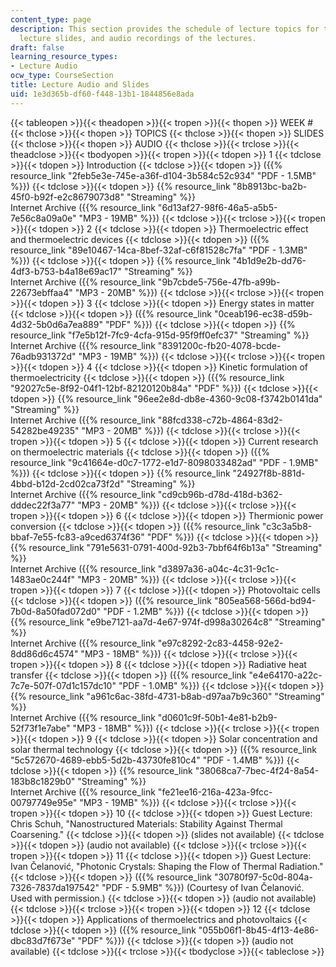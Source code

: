 ```yaml
---
content_type: page
description: This section provides the schedule of lecture topics for the course,
  lecture slides, and audio recordings of the lectures.
draft: false
learning_resource_types:
- Lecture Audio
ocw_type: CourseSection
title: Lecture Audio and Slides
uid: 1e3d365b-df60-f448-13b1-1844856e8ada
---
```

{{< tableopen >}}{{< theadopen >}}{{< tropen >}}{{< thopen >}}
WEEK #
{{< thclose >}}{{< thopen >}}
TOPICS
{{< thclose >}}{{< thopen >}}
SLIDES
{{< thclose >}}{{< thopen >}}
AUDIO
{{< thclose >}}{{< trclose >}}{{< theadclose >}}{{< tbodyopen >}}{{< tropen >}}{{< tdopen >}}
1
{{< tdclose >}}{{< tdopen >}}
Introduction
{{< tdclose >}}{{< tdopen >}}
({{% resource_link "2feb5e3e-745e-a36f-d104-3b584c52c934" "PDF - 1.5MB" %}})
{{< tdclose >}}{{< tdopen >}}
{{% resource_link "8b8913bc-ba2b-45f0-b92f-e2c8679073d8" "Streaming" %}}    
Internet Archive ({{% resource_link "6d13af27-98f6-46a5-a5b5-7e56c8a09a0e" "MP3 - 19MB" %}})
{{< tdclose >}}{{< trclose >}}{{< tropen >}}{{< tdopen >}}
2
{{< tdclose >}}{{< tdopen >}}
Thermoelectric effect and thermoelectric devices
{{< tdclose >}}{{< tdopen >}}
({{% resource_link "89e10467-14ca-8bef-32af-c6f81528c7fa" "PDF - 1.3MB" %}})
{{< tdclose >}}{{< tdopen >}}
{{% resource_link "4b1d9e2b-dd76-4df3-b753-b4a18e69ac17" "Streaming" %}}   
Internet Archive ({{% resource_link "9b7cbde5-756e-47fb-a99b-22673ebffaa4" "MP3 - 20MB" %}})
{{< tdclose >}}{{< trclose >}}{{< tropen >}}{{< tdopen >}}
3
{{< tdclose >}}{{< tdopen >}}
Energy states in matter
{{< tdclose >}}{{< tdopen >}}
({{% resource_link "0ceab196-ec38-d59b-4d32-5b0d6a7ea889" "PDF" %}})
{{< tdclose >}}{{< tdopen >}}
{{% resource_link "f7e5b12f-7fc9-4cfa-915d-95f9ff0efc37" "Streaming" %}}   
Internet Archive ({{% resource_link "8391200c-fb20-4078-bcde-76adb931372d" "MP3 - 19MB" %}})
{{< tdclose >}}{{< trclose >}}{{< tropen >}}{{< tdopen >}}
4
{{< tdclose >}}{{< tdopen >}}
Kinetic formulation of thermoelectricity
{{< tdclose >}}{{< tdopen >}}
({{% resource_link "92027c5e-8f92-04f1-12bf-82120120b84a" "PDF" %}})
{{< tdclose >}}{{< tdopen >}}
{{% resource_link "96ee2e8d-db8e-4360-9c08-f3742b0141da" "Streaming" %}}   
Internet Archive ({{% resource_link "88fcd338-c72b-4864-83d2-54282be49235" "MP3 - 20MB" %}})
{{< tdclose >}}{{< trclose >}}{{< tropen >}}{{< tdopen >}}
5
{{< tdclose >}}{{< tdopen >}}
Current research on thermoelectric materials
{{< tdclose >}}{{< tdopen >}}
({{% resource_link "9c41664e-d0c7-1772-e1d7-8098033482ad" "PDF - 1.9MB" %}})
{{< tdclose >}}{{< tdopen >}}
{{% resource_link "24927f8b-881d-4bbd-b12d-2cd02ca73f2d" "Streaming" %}}   
Internet Archive ({{% resource_link "cd9cb96b-d78d-418d-b362-dddec22f3a77" "MP3 - 20MB" %}})
{{< tdclose >}}{{< trclose >}}{{< tropen >}}{{< tdopen >}}
6
{{< tdclose >}}{{< tdopen >}}
Thermionic power conversion
{{< tdclose >}}{{< tdopen >}}
({{% resource_link "c3c3a5b8-bbaf-7e55-fc83-a9ced6374f36" "PDF" %}})
{{< tdclose >}}{{< tdopen >}}
{{% resource_link "791e5631-0791-400d-92b3-7bbf64f6b13a" "Streaming" %}}   
Internet Archive ({{% resource_link "d3897a36-a04c-4c31-9c1c-1483ae0c244f" "MP3 - 20MB" %}})
{{< tdclose >}}{{< trclose >}}{{< tropen >}}{{< tdopen >}}
7
{{< tdclose >}}{{< tdopen >}}
Photovoltaic cells
{{< tdclose >}}{{< tdopen >}}
({{% resource_link "805ea568-566d-bd94-7b0d-8a50fad072d0" "PDF - 1.2MB" %}})
{{< tdclose >}}{{< tdopen >}}
{{% resource_link "e9be7121-aa7d-4e67-974f-d998a30264c8" "Streaming" %}}  
Internet Archive ({{% resource_link "e97c8292-2c83-4458-92e2-8dd86d6c4574" "MP3 - 18MB" %}})
{{< tdclose >}}{{< trclose >}}{{< tropen >}}{{< tdopen >}}
8
{{< tdclose >}}{{< tdopen >}}
Radiative heat transfer
{{< tdclose >}}{{< tdopen >}}
({{% resource_link "e4e64170-a22c-7c7e-507f-07d1c157dc10" "PDF - 1.0MB" %}})
{{< tdclose >}}{{< tdopen >}}
{{% resource_link "a961c6ac-38fd-4731-b8ab-d97aa7b9c360" "Streaming" %}}   
Internet Archive ({{% resource_link "d0601c9f-50b1-4e81-b2b9-52f73f1e7abe" "MP3 - 18MB" %}})
{{< tdclose >}}{{< trclose >}}{{< tropen >}}{{< tdopen >}}
9
{{< tdclose >}}{{< tdopen >}}
Solar concentration and solar thermal technology
{{< tdclose >}}{{< tdopen >}}
({{% resource_link "5c572670-4689-ebb5-5d2b-43730fe810c4" "PDF - 1.4MB" %}})
{{< tdclose >}}{{< tdopen >}}
{{% resource_link "38068ca7-7bec-4f24-8a54-183b8c1829b0" "Streaming" %}}   
Internet Archive ({{% resource_link "fe21ee16-216a-423a-9fcc-00797749e95e" "MP3 - 19MB" %}})
{{< tdclose >}}{{< trclose >}}{{< tropen >}}{{< tdopen >}}
10
{{< tdclose >}}{{< tdopen >}}
Guest Lecture: Chris Schuh, "Nanostructured Materials: Stability Against Thermal Coarsening."
{{< tdclose >}}{{< tdopen >}}
(slides not available)
{{< tdclose >}}{{< tdopen >}}
(audio not available)
{{< tdclose >}}{{< trclose >}}{{< tropen >}}{{< tdopen >}}
11
{{< tdclose >}}{{< tdopen >}}
Guest Lecture: Ivan Čelanović, "Photonic Crystals: Shaping the Flow of Thermal Radiation."
{{< tdclose >}}{{< tdopen >}}
({{% resource_link "30780f97-5c0d-804a-7326-7837da197542" "PDF - 5.9MB" %}}) (Courtesy of Ivan Čelanović. Used with permission.)
{{< tdclose >}}{{< tdopen >}}
(audio not available)
{{< tdclose >}}{{< trclose >}}{{< tropen >}}{{< tdopen >}}
12
{{< tdclose >}}{{< tdopen >}}
Applications of thermoelectrics and photovoltaics
{{< tdclose >}}{{< tdopen >}}
({{% resource_link "055b06f1-8b45-4f13-4e86-dbc83d7f673e" "PDF" %}})
{{< tdclose >}}{{< tdopen >}}
(audio not available)
{{< tdclose >}}{{< trclose >}}{{< tbodyclose >}}{{< tableclose >}}